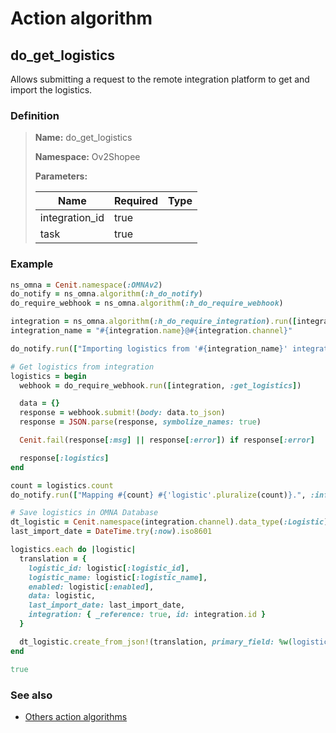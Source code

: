 # Action algorithm

## do_get_logistics

Allows submitting a request to the remote integration platform to get and import the logistics.
    
### Definition

> **Name:** do_get_logistics
> 
> **Namespace:** Ov2Shopee
>
> **Parameters:**
> 
> | Name | Required | Type |
> | --- | --- | --- |
> | integration_id | true |  |
> | task | true |  |

### Example
```ruby
ns_omna = Cenit.namespace(:OMNAv2)
do_notify = ns_omna.algorithm(:h_do_notify)
do_require_webhook = ns_omna.algorithm(:h_do_require_webhook)

integration = ns_omna.algorithm(:h_do_require_integration).run([integration_id])
integration_name = "#{integration.name}@#{integration.channel}"

do_notify.run(["Importing logistics from '#{integration_name}' integration.", :info, task])

# Get logistics from integration
logistics = begin
  webhook = do_require_webhook.run([integration, :get_logistics])

  data = {}
  response = webhook.submit!(body: data.to_json)
  response = JSON.parse(response, symbolize_names: true)

  Cenit.fail(response[:msg] || response[:error]) if response[:error]

  response[:logistics]
end

count = logistics.count
do_notify.run(["Mapping #{count} #{'logistic'.pluralize(count)}.", :info, task])

# Save logistics in OMNA Database
dt_logistic = Cenit.namespace(integration.channel).data_type(:Logistic)
last_import_date = DateTime.try(:now).iso8601

logistics.each do |logistic|
  translation = {
    logistic_id: logistic[:logistic_id],
    logistic_name: logistic[:logistic_name],
    enabled: logistic[:enabled],
    data: logistic,
    last_import_date: last_import_date,
    integration: { _reference: true, id: integration.id }
  }

  dt_logistic.create_from_json!(translation, primary_field: %w(logistic_id integration))
end

true
```

### See also
* [Others action algorithms](overview?id=do_get_logistics)